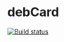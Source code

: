 # debCard
[![Build status](https://ci.appveyor.com/api/projects/status/eegu9w4osr3v1m26?svg=true)](https://ci.appveyor.com/project/taggertt/debcard)
